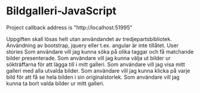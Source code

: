 # Bildgalleri-JavaScript

Project callback address is "http://localhost:51995"

Uppgiften skall lösas helt utan användandet av tredjepartsbibliotek. Användning av bootstrap, jquery eller t.ex. angular är inte tillåtet. User stories Som användare vill jag kunna söka på olika taggar och få matchande bilder presenterade. Som användare vill jag kunna välja ut bilder ur sökträffarna för att lägga till i mitt galleri. Som användare vill jag visa mitt galleri med alla utvalda bilder. Som användare vill jag kunna klicka på varje bild för att få se hela bilden i sin originalstorlek. Som användare vill jag kunna ta bort valda bilder ur mitt galleri.
